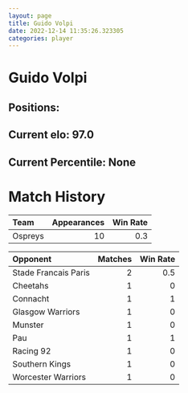 ```yaml
---  
layout: page  
title: Guido Volpi  
date: 2022-12-14 11:35:26.323305  
categories: player  
---
```

# Guido Volpi

## Positions: 

## Current elo: 97.0

## Current Percentile: None

# Match History


| Team    |   Appearances |   Win Rate |
|:--------|--------------:|-----------:|
| Ospreys |            10 |        0.3 |

| Opponent             |   Matches |   Win Rate |
|:---------------------|----------:|-----------:|
| Stade Francais Paris |         2 |        0.5 |
| Cheetahs             |         1 |        0   |
| Connacht             |         1 |        1   |
| Glasgow Warriors     |         1 |        0   |
| Munster              |         1 |        0   |
| Pau                  |         1 |        1   |
| Racing 92            |         1 |        0   |
| Southern Kings       |         1 |        0   |
| Worcester Warriors   |         1 |        0   |